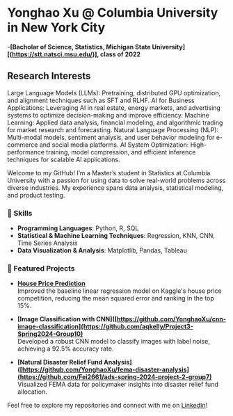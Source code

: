 # Yonghao Xu @ Columbia University in New York City
-**[Bacholar of Science, Statistics, Michigan State University][(https://stt.natsci.msu.edu/)], class of 2022**

## Research Interests
Large Language Models (LLMs): Pretraining, distributed GPU optimization, and alignment techniques such as SFT and RLHF.
AI for Business Applications: Leveraging AI in real estate, energy markets, and advertising systems to optimize decision-making and improve efficiency.
Machine Learning: Applied data analysis, financial modeling, and algorithmic trading for market research and forecasting.
Natural Language Processing (NLP): Multi-modal models, sentiment analysis, and user behavior modeling for e-commerce and social media platforms.
AI System Optimization: High-performance training, model compression, and efficient inference techniques for scalable AI applications.

Welcome to my GitHub! I’m a Master’s student in Statistics at Columbia University with a passion for using data to solve real-world problems across diverse industries. My experience spans data analysis, statistical modeling, and product testing.

### 🔧 Skills
- **Programming Languages**: Python, R, SQL
- **Statistical & Machine Learning Techniques**: Regression, KNN, CNN, Time Series Analysis
- **Data Visualization & Analysis**: Matplotlib, Pandas, Tableau

### 🚀 Featured Projects
- **[House Price Prediction](https://github.com/YonghaoXu/house-price-prediction)**  
  Improved the baseline linear regression model on Kaggle's house price competition, reducing the mean squared error and ranking in the top 15%.

- **[Image Classification with CNN]([https://github.com/YonghaoXu/cnn-image-classification](https://github.com/aqkelly/Project3-Spring2024-Group10)**  
  Developed a robust CNN model to classify images with label noise, achieving a 92.5% accuracy rate.

- **[Natural Disaster Relief Fund Analysis]([https://github.com/YonghaoXu/fema-disaster-analysis](https://github.com/Fei2661/ads-spring-2024-project-2-group7)**  
  Visualized FEMA data for policymaker insights into disaster relief fund allocation.

Feel free to explore my repositories and connect with me on [LinkedIn](https://www.linkedin.com/in/yonghao-xu-6bb935291)!
